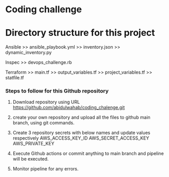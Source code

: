 # Coding challenge

# Directory structure for this project


Ansible
    >> ansible_playbook.yml
    >> inventory.json
    >> dynamic_inventory.py

Inspec
    >> devops_challenge.rb
    
Terraform 
    >> main.tf
    >> output_variables.tf
    >> project_variables.tf
    >> statfile.tf
 
### Steps to follow for this Github repository

1. Download repository using URL https://github.com/abidulwahab/coding_chalenge.git
2. create your own repository and upload all the files to github main branch, using git commands.
3. Create 3 repository secrets with below names and update values respectively
    AWS_ACCESS_KEY_ID 
    AWS_SECRET_ACCESS_KEY
    AWS_PRIVATE_KEY
   
5. Execute Github actions or commit anything to main branch and pipeline will be executed.
6. Monitor pipeline for any errors.
